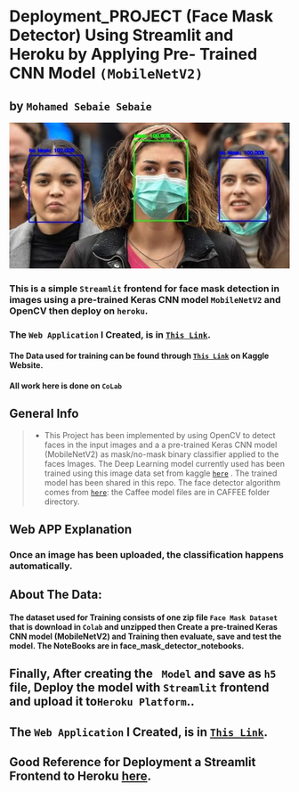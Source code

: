 # Deployment_PROJECT (Face Mask Detector) Using Streamlit and Heroku by Applying Pre- Trained CNN Model `(MobileNetV2)`
## by `Mohamed Sebaie Sebaie`

<img src="imageB.jpg">

### This is a simple `Streamlit` frontend for face mask detection in images using a pre-trained Keras CNN model `MobileNetV2` and OpenCV then deploy on `heroku`.

### The `Web Application` I Created, is in <a href="https://face-mask-detector-app-cv.herokuapp.com/" target="_blank">`This Link`</a>.
#### The Data used for training can be found through  <a href="https://www.kaggle.com/ashishjangra27/face-mask-12k-images-dataset" target="_blank">`This Link`</a> on Kaggle Website. 

#### All work here is done on `CoLab` 

## General Info
>- This Project has been implemented by using OpenCV to detect faces in the input images and a a pre-trained Keras CNN model (MobileNetV2)   as mask/no-mask binary classifier applied to the faces Images. The Deep Learning model currently used has been trained using this image data set from kaggle <a href="https://www.kaggle.com/ashishjangra27/face-mask-12k-images-dataset" target="_blank">`here`</a> . The trained model has been shared in this repo. The face detector algorithm comes from <a href="https://github.com/opencv/opencv/blob/master/samples/dnn/face_detector/how_to_train_face_detector.txt" target="_blank">`here`</a>: the Caffee model files are in CAFFEE folder directory.

## Web APP Explanation
### Once an image has been uploaded, the classification happens automatically. 


##  About The Data:
#### The dataset used for Training consists of one zip file `Face Mask Dataset` that is download in `Colab` and unzipped then Create a pre-trained Keras CNN model (MobileNetV2) and Training then evaluate, save and test the model. The NoteBooks are in face_mask_detector_notebooks.


## Finally, After creating the ` Model` and save as `h5` file, Deploy the model with `Streamlit` frontend and upload it to`Heroku Platform`..

## The `Web Application` I Created, is in <a href="https://face-mask-detector-app-cv.herokuapp.com/" target="_blank">`This Link`</a>.

## Good Reference for Deployment a Streamlit Frontend to Heroku <a href="https://medium.com/analytics-vidhya/deploying-a-streamlit-and-opencv-based-web-application-to-heroku-456691d28c41" target="_blank">here</a>. 
